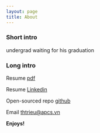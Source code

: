 ```yaml
---
layout: page
title: About
---
```



### Short intro

undergrad waiting for his graduation


### Long intro

Resume [pdf]({{site.baseurl}}resume.pdf)

Resume [Linkedin](http://www.linkedin.com/in/thtrieu95)

Open-sourced repo [github](http://www.github.com/thtrieu)

Email <thtrieu@apcs.vn>

**Enjoys!**

